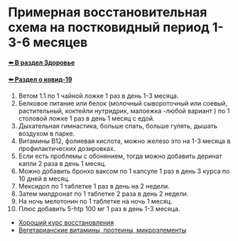 # Примерная восстановительная схема на постковидный период 1-3-6 месяцев

**[⬅️ В раздел Здоровье](../../../HOME.md#здоровье)**

**[⬅️ Раздел о ковид-19](./covid-19.md)**

1. Ветом 1.1 по 1 чайной ложке 1 раз в день 1-3 месяца.
2. Белковое питание или белок (молочный сывороточный или соевый, растительный, коктейли нутридрик, малоежка -любой вариант ) по 1 столовой ложке 1 раз в день 1 месяц с едой.
3. Дыхательная гимнастика, больше спать, больше гулять, дышать воздухом в парке.
4. Витамины В12, фолиевая кислота, можно железо это на 1-3 месяца в профилактических дозировках.
5. Если есть проблемы с обонянием, тогда можно добавить деринат капли 2 раза в день 1 месяц.
6. Можно добавить бронхо ваксом по 1 капсуле 1 раз в день 3 курса по 10 дней в месяц.
7. Мексидол по 1 таблетке 1 раз в день на 2 недели.
8. Затем милдронат по 1 таблетке 2 раза в день 2 недели.
9. На ночь мелотонин по 1 таблетке на ночь 1 месяц.
10. Плюс добавить 5-htp 100 мг 1 раз в день 1-3 месяца.

- <a href="https://www.vegetology.com/shop/active-energy-complex" target="_blank">Хороший курс восстановления</a>
- [Вегетарианские витамины, протеины, микроэлементы](./vitamin.md)
